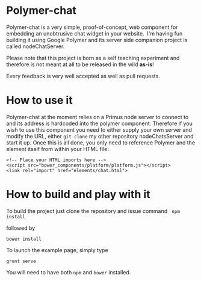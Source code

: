 Polymer-chat
==
Polymer-chat is a very simple, proof-of-concept, web component for embedding an unobtrusive chat widget in your website. 
I'm having fun building it using Google Polymer and its server side companion project is called nodeChatServer.

Please note that this project is born as a self teaching experiment and therefore is not meant at all to be released in the wild __as-is__!

Every feedback is very well accepted as well as pull requests.


How to use it
==
Polymer-chat at the moment relies on a Primus node server to connect to and its address is hardcoded into the polymer component.
Therefore if you wish to use this component you need to either supply your own server and modify the URL, either ```git clone``` my other repository nodeChatsServer and start it up.
Once this is all done, you only need to reference Polymer and the element itself from within your HTML file:

```
<!-- Place your HTML imports here -->
<script src="bower_components/platform/platform.js"></script> 
<link rel="import" href="elements/chat.html">
```

How to build and play with it
===
To build the project just clone the repository and issue command
 
```npm install```

followed by 

```bower install```

To launch the example page, simply type

```grunt serve```


You will need to have both ```npm``` and ```bower``` installed.
 

